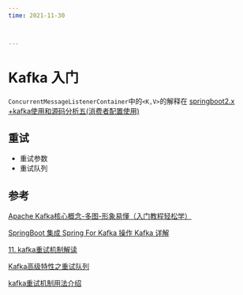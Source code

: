 ```yaml
---
time: 2021-11-30



---
```

# Kafka 入门



`ConcurrentMessageListenerContainer`中的`<K,V>`的解释在 [springboot2.x +kafka使用和源码分析五(消费者配置使用)](https://www.codeleading.com/article/19873229885/)

## 重试

- 重试参数
- 重试队列



## 参考

[Apache Kafka核心概念-多图-形象易懂（入门教程轻松学）](https://blog.csdn.net/liyiming2017/article/details/82805479)

[SpringBoot 集成 Spring For Kafka 操作 Kafka 详解](http://www.mydlq.club/article/34/)



[11. kafka重试机制解读](https://www.modb.pro/db/115001)

[Kafka高级特性之重试队列](https://blog.rubinchu.com/2021/12/02/kafka%E9%AB%98%E7%BA%A7%E7%89%B9%E6%80%A7%E4%B9%8B%E9%87%8D%E8%AF%95%E9%98%9F%E5%88%97/)

[kafka重试机制用法介绍](https://www.python100.com/html/2STD0I02NP17.html)

